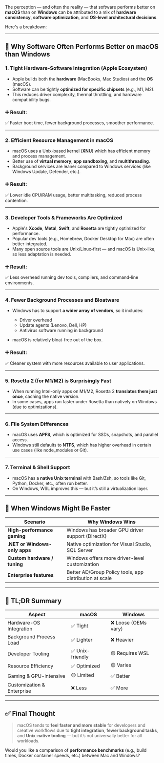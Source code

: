 The perception — and often the reality — that software performs better on **macOS** than on **Windows** can be attributed to a mix of **hardware consistency**, **software optimization**, and **OS-level architectural decisions**.

Here's a breakdown:

---

## 🚀 Why Software Often Performs Better on macOS than Windows

### 1. **Tight Hardware-Software Integration (Apple Ecosystem)**

* Apple builds both the **hardware** (MacBooks, Mac Studios) and the **OS** (macOS).
* Software can be tightly **optimized for specific chipsets** (e.g., M1, M2).
* This reduces driver complexity, thermal throttling, and hardware compatibility bugs.

### ➕ Result:

✅ Faster boot time, fewer background processes, smoother performance.

---

### 2. **Efficient Resource Management in macOS**

* macOS uses a Unix-based kernel (**XNU**) which has efficient memory and process management.
* Better use of **virtual memory**, **app sandboxing**, and **multithreading**.
* Background services are leaner compared to Windows services (like Windows Update, Defender, etc.).

### ➕ Result:

✅ Lower idle CPU/RAM usage, better multitasking, reduced process contention.

---

### 3. **Developer Tools & Frameworks Are Optimized**

* Apple's **Xcode**, **Metal**, **Swift**, and **Rosetta** are tightly optimized for performance.
* Popular dev tools (e.g., Homebrew, Docker Desktop for Mac) are often better integrated.
* Many open source tools are Unix/Linux-first — and macOS is Unix-like, so less adaptation is needed.

### ➕ Result:

✅ Less overhead running dev tools, compilers, and command-line environments.

---

### 4. **Fewer Background Processes and Bloatware**

* Windows has to support **a wider array of vendors**, so it includes:

  * Driver overhead
  * Update agents (Lenovo, Dell, HP)
  * Antivirus software running in background
* macOS is relatively bloat-free out of the box.

### ➕ Result:

✅ Cleaner system with more resources available to user applications.

---

### 5. **Rosetta 2 (for M1/M2) is Surprisingly Fast**

* When running Intel-only apps on M1/M2, Rosetta 2 **translates them just once**, caching the native version.
* In some cases, apps run faster under Rosetta than natively on Windows (due to optimizations).

---

### 6. **File System Differences**

* macOS uses **APFS**, which is optimized for SSDs, snapshots, and parallel access.
* Windows still defaults to **NTFS**, which has higher overhead in certain use cases (like node\_modules or Git).

---

### 7. **Terminal & Shell Support**

* macOS has a **native Unix terminal** with Bash/Zsh, so tools like Git, Python, Docker, etc., often run better.
* On Windows, WSL improves this — but it’s still a virtualization layer.

---

## 🔁 When Windows Might Be Faster

| Scenario                      | Why Windows Wins                                        |
| ----------------------------- | ------------------------------------------------------- |
| **High-performance gaming**   | Windows has broader GPU driver support (DirectX)        |
| **.NET or Windows-only apps** | Native optimization for Visual Studio, SQL Server       |
| **Custom hardware / tuning**  | Windows offers more driver-level customization          |
| **Enterprise features**       | Better AD/Group Policy tools, app distribution at scale |

---

## 🧪 TL;DR Summary

| Aspect                     | macOS           | Windows             |
| -------------------------- | --------------- | ------------------- |
| Hardware-OS Integration    | ✅ Tight         | ❌ Loose (OEMs vary) |
| Background Process Load    | ✅ Lighter       | ❌ Heavier           |
| Developer Tooling          | ✅ Unix-friendly | 🟡 Requires WSL     |
| Resource Efficiency        | ✅ Optimized     | 🟡 Varies           |
| Gaming & GPU-intensive     | 🟡 Limited      | ✅ Better            |
| Customization & Enterprise | ❌ Less          | ✅ More              |

---

## ✅ Final Thought

> macOS tends to **feel faster and more stable** for developers and creative workflows due to **tight integration**, **fewer background tasks**, and **Unix-native tooling** — but it’s not universally better for all workloads.

Would you like a comparison of **performance benchmarks** (e.g., build times, Docker container speeds, etc.) between Mac and Windows?
